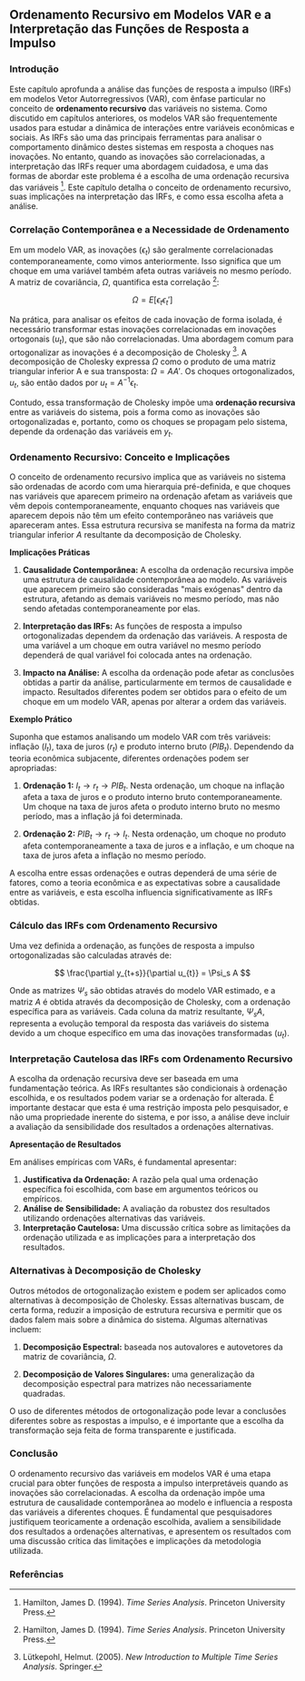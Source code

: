 ## Ordenamento Recursivo em Modelos VAR e a Interpretação das Funções de Resposta a Impulso

### Introdução
Este capítulo aprofunda a análise das funções de resposta a impulso (IRFs) em modelos Vetor Autorregressivos (VAR), com ênfase particular no conceito de **ordenamento recursivo** das variáveis no sistema. Como discutido em capítulos anteriores, os modelos VAR são frequentemente usados para estudar a dinâmica de interações entre variáveis econômicas e sociais. As IRFs são uma das principais ferramentas para analisar o comportamento dinâmico destes sistemas em resposta a choques nas inovações. No entanto, quando as inovações são correlacionadas, a interpretação das IRFs requer uma abordagem cuidadosa, e uma das formas de abordar este problema é a escolha de uma ordenação recursiva das variáveis [^11.4.1]. Este capítulo detalha o conceito de ordenamento recursivo, suas implicações na interpretação das IRFs, e como essa escolha afeta a análise.

### Correlação Contemporânea e a Necessidade de Ordenamento

Em um modelo VAR, as inovações ($\epsilon_t$) são geralmente correlacionadas contemporaneamente, como vimos anteriormente. Isso significa que um choque em uma variável também afeta outras variáveis no mesmo período. A matriz de covariância, $\Omega$, quantifica esta correlação [^11.1.1]:

$$ \Omega = E[\epsilon_t\epsilon_t'] $$

Na prática, para analisar os efeitos de cada inovação de forma isolada, é necessário transformar estas inovações correlacionadas em inovações ortogonais ($u_t$), que são não correlacionadas. Uma abordagem comum para ortogonalizar as inovações é a decomposição de Cholesky [^11.4.2]. A decomposição de Cholesky expressa $\Omega$ como o produto de uma matriz triangular inferior A e sua transposta: $\Omega = AA'$. Os choques ortogonalizados, $u_t$, são então dados por $u_t = A^{-1}\epsilon_t$.

Contudo, essa transformação de Cholesky impõe uma **ordenação recursiva** entre as variáveis do sistema, pois a forma como as inovações são ortogonalizadas e, portanto, como os choques se propagam pelo sistema, depende da ordenação das variáveis em $y_t$.

### Ordenamento Recursivo: Conceito e Implicações

O conceito de ordenamento recursivo implica que as variáveis no sistema são ordenadas de acordo com uma hierarquia pré-definida, e que choques nas variáveis que aparecem primeiro na ordenação afetam as variáveis que vêm depois contemporaneamente, enquanto choques nas variáveis que aparecem depois não têm um efeito contemporâneo nas variáveis que apareceram antes. Essa estrutura recursiva se manifesta na forma da matriz triangular inferior $A$ resultante da decomposição de Cholesky.

**Implicações Práticas**
1.  **Causalidade Contemporânea:** A escolha da ordenação recursiva impõe uma estrutura de causalidade contemporânea ao modelo. As variáveis que aparecem primeiro são consideradas "mais exógenas" dentro da estrutura, afetando as demais variáveis no mesmo período, mas não sendo afetadas contemporaneamente por elas.

2.  **Interpretação das IRFs:** As funções de resposta a impulso ortogonalizadas dependem da ordenação das variáveis. A resposta de uma variável a um choque em outra variável no mesmo período dependerá de qual variável foi colocada antes na ordenação.

3.  **Impacto na Análise:** A escolha da ordenação pode afetar as conclusões obtidas a partir da análise, particularmente em termos de causalidade e impacto. Resultados diferentes podem ser obtidos para o efeito de um choque em um modelo VAR, apenas por alterar a ordem das variáveis.

**Exemplo Prático**

Suponha que estamos analisando um modelo VAR com três variáveis: inflação ($I_t$), taxa de juros ($r_t$) e produto interno bruto ($PIB_t$). Dependendo da teoria econômica subjacente, diferentes ordenações podem ser apropriadas:

1.  **Ordenação 1:** $I_t \rightarrow r_t \rightarrow PIB_t$. Nesta ordenação, um choque na inflação afeta a taxa de juros e o produto interno bruto contemporaneamente. Um choque na taxa de juros afeta o produto interno bruto no mesmo período, mas a inflação já foi determinada.

2.  **Ordenação 2:** $PIB_t \rightarrow r_t \rightarrow I_t$. Nesta ordenação, um choque no produto afeta contemporaneamente a taxa de juros e a inflação, e um choque na taxa de juros afeta a inflação no mesmo período.

A escolha entre essas ordenações e outras dependerá de uma série de fatores, como a teoria econômica e as expectativas sobre a causalidade entre as variáveis, e esta escolha influencia significativamente as IRFs obtidas.

### Cálculo das IRFs com Ordenamento Recursivo

Uma vez definida a ordenação, as funções de resposta a impulso ortogonalizadas são calculadas através de:

$$ \frac{\partial y_{t+s}}{\partial u_{t}} = \Psi_s A $$

Onde as matrizes $\Psi_s$ são obtidas através do modelo VAR estimado, e a matriz $A$ é obtida através da decomposição de Cholesky, com a ordenação específica para as variáveis. Cada coluna da matriz resultante, $\Psi_sA$, representa a evolução temporal da resposta das variáveis do sistema devido a um choque específico em uma das inovações transformadas ($u_t$).

### Interpretação Cautelosa das IRFs com Ordenamento Recursivo

A escolha da ordenação recursiva deve ser baseada em uma fundamentação teórica. As IRFs resultantes são condicionais à ordenação escolhida, e os resultados podem variar se a ordenação for alterada. É importante destacar que esta é uma restrição imposta pelo pesquisador, e não uma propriedade inerente do sistema, e por isso, a análise deve incluir a avaliação da sensibilidade dos resultados a ordenações alternativas.

**Apresentação de Resultados**

Em análises empíricas com VARs, é fundamental apresentar:

1.  **Justificativa da Ordenação:** A razão pela qual uma ordenação específica foi escolhida, com base em argumentos teóricos ou empíricos.
2.  **Análise de Sensibilidade:** A avaliação da robustez dos resultados utilizando ordenações alternativas das variáveis.
3.  **Interpretação Cautelosa:** Uma discussão crítica sobre as limitações da ordenação utilizada e as implicações para a interpretação dos resultados.

### Alternativas à Decomposição de Cholesky

Outros métodos de ortogonalização existem e podem ser aplicados como alternativas à decomposição de Cholesky. Essas alternativas buscam, de certa forma, reduzir a imposição de estrutura recursiva e permitir que os dados falem mais sobre a dinâmica do sistema. Algumas alternativas incluem:

1.  **Decomposição Espectral:** baseada nos autovalores e autovetores da matriz de covariância, $\Omega$.

2.  **Decomposição de Valores Singulares:** uma generalização da decomposição espectral para matrizes não necessariamente quadradas.

O uso de diferentes métodos de ortogonalização pode levar a conclusões diferentes sobre as respostas a impulso, e é importante que a escolha da transformação seja feita de forma transparente e justificada.

### Conclusão
O ordenamento recursivo das variáveis em modelos VAR é uma etapa crucial para obter funções de resposta a impulso interpretáveis quando as inovações são correlacionadas. A escolha da ordenação impõe uma estrutura de causalidade contemporânea ao modelo e influencia a resposta das variáveis a diferentes choques. É fundamental que pesquisadores justifiquem teoricamente a ordenação escolhida, avaliem a sensibilidade dos resultados a ordenações alternativas, e apresentem os resultados com uma discussão crítica das limitações e implicações da metodologia utilizada.

### Referências
[^11.4.1]: Hamilton, James D. (1994). *Time Series Analysis*. Princeton University Press.
[^11.1.1]: Hamilton, James D. (1994). *Time Series Analysis*. Princeton University Press.
[^11.4.2]: Lütkepohl, Helmut. (2005). *New Introduction to Multiple Time Series Analysis*. Springer.
<!-- END -->
